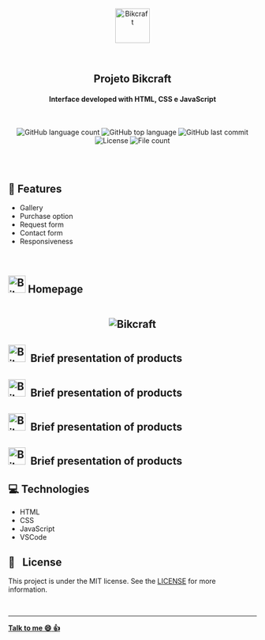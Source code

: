 <p align="center">
  <br>
 <img height="70" alt="Bikcraft" src="https://res.cloudinary.com/dxijjbby3/image/upload/v1665101457/bikraft/bikcraft_cfteai.svg" />
  </p>
  <br>
  <h2 align="center">
  Projeto Bikcraft
    <br>
    </h2>
<h4 align="center">Interface developed with HTML, CSS e JavaScript</h4>
<br>
<p align="center">
  <img alt="GitHub language count" src="https://img.shields.io/github/languages/count/larissayasmim/projeto-bikcraft?color=white">
 
 <img alt="GitHub top language" src="https://img.shields.io/github/languages/top/larissayasmim/projeto-bikcraft?color=yellow">
 
 <img alt="GitHub last commit" src="https://img.shields.io/github/last-commit/larissayasmim/projeto-bikcraft?color=black">
  
  <img alt="License" src="https://img.shields.io/badge/license-MIT-%2304D361?color=1C1C1C">
  
  <img alt="File count" src="https://img.shields.io/github/directory-file-count/larissayasmim/projeto-bikcraft?color=FFD700">

</p>

<br>

<br>

## :scroll:&nbsp;Features
* Gallery
* Purchase option
* Request form
* Contact form
* Responsiveness
<br>
<h2 align-items="center">
<img height="35" alt="Bikcraft" src="https://res.cloudinary.com/dxijjbby3/image/upload/v1665111419/bikraft/favicon_xkzbxb.svg"/>&nbsp;Homepage 
  <br>
  <br>
  <p>
    <p align="center">
  <img height= width=1000 alt="Bikcraft" src="https://res.cloudinary.com/dxijjbby3/image/upload/v1665161344/bikraft/picasion.com_4b69483ef5ac6911da62c10b668a5a23_st3fw1.gif" />
  

<br>
<h2 align-items="center">
<img height="35" alt="Bikcraft" src="https://res.cloudinary.com/dxijjbby3/image/upload/v1665111419/bikraft/favicon_xkzbxb.svg"/>&nbsp; Brief presentation of products

<br>
<h2 align-items="center">
<img height="35" alt="Bikcraft" src="https://res.cloudinary.com/dxijjbby3/image/upload/v1665111419/bikraft/favicon_xkzbxb.svg"/>&nbsp; Brief presentation of products

<br>
<h2 align-items="center">
<img height="35" alt="Bikcraft" src="https://res.cloudinary.com/dxijjbby3/image/upload/v1665111419/bikraft/favicon_xkzbxb.svg"/>&nbsp; Brief presentation of products

<br>
<h2 align-items="center">
<img height="35" alt="Bikcraft" src="https://res.cloudinary.com/dxijjbby3/image/upload/v1665111419/bikraft/favicon_xkzbxb.svg"/>&nbsp; Brief presentation of products

## :computer:&nbsp;Technologies
  * HTML
  * CSS
  * JavaScript
  * VSCode
  
## :page_with_curl: &nbsp; License
This project is under the MIT license. See the [LICENSE](https://github.com/larissayasmim/projeto-bikcraft/blob/main/LICENSE) for more information.

<br>

---
**[Talk to me :smile:&nbsp;:thumbsup:](https://www.linkedin.com/in/larissayasmimpa/)**          
       
          
          
